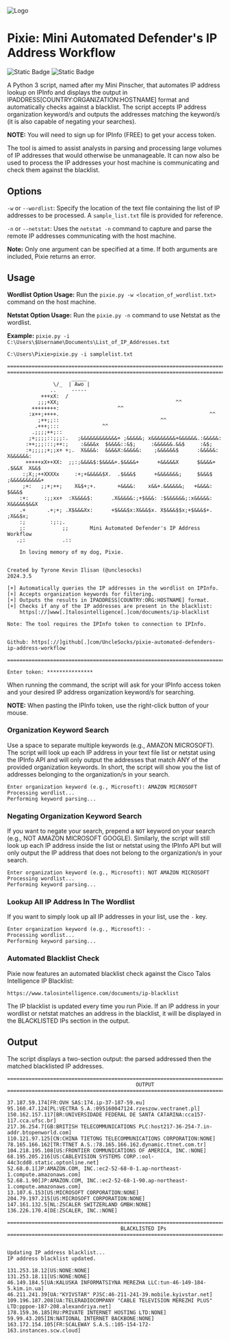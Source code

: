 ![Logo](https://github.com/UncleSocks/pixie-automated-ipinfo-address-lookup/assets/79778613/9c4bf089-0a69-4d81-8de5-9272af60c3fa)

# Pixie: Mini Automated Defender's IP Address Workflow
![Static Badge](https://img.shields.io/badge/License%20-%20MIT%20-%20brown) ![Static Badge](https://img.shields.io/badge/Release-2024.3.0-orange)

A Python 3 script, named after my Mini Pinscher, that automates IP address lookup on IPInfo and displays the output in IPADDRESS[COUNTRY:ORGANIZATION:HOSTNAME] format and automatically checks against a blacklist. The script accepts IP address organization keyword/s and outputs the addresses matching the keyword/s (it is also capable of negating your searches). 

**NOTE:** You will need to sign up for IPInfo (FREE) to get your access token.

The tool is aimed to assist analysts in parsing and processing large volumes of IP addresses that would otherwise be unmanageable. It can now also be used to process the IP addresses your host machine is communicating and check them against the blacklist.

## Options

`-w` or `--wordlist`: Specify the location of the text file containing the list of IP addresses to be processed. A `sample_list.txt` file is provided for reference.

`-n` or `--netstat`: Uses the `netstat -n` command to capture and parse the remote IP addresses communicating with the host machine. 

**Note:** Only one argument can be specified at a time. If both arguments are included, Pixie returns an error.

## Usage

**Wordlist Option Usage:** Run the `pixie.py -w <location_of_wordlist.txt>` command on the host machine.

**Netstat Option Usage:** Run the `pixie.py -n` command to use Netstat as the wordlist.

**Example:** `pixie.py -i C:\Users\$Username\Documents\List_of_IP_Addresses.txt`

```
C:\Users\Pixie>pixie.py -i samplelist.txt

=============================================================================================
=============================================================================================
                     _____
               \/_  | Awo |    
              ..     -----                                                                
           +++xX:  /                                                                 
          ;;;+XX;                                      ^^                                
        ++++++++:                   ^^                                                
       :x++;++++.                                                 ^^                   
          ;++;;::                                 ^^                               
         .+++;:::              ^^                                                      
        .;;;;++;::                                                                   
       ;+;;;;::;;;:.   ;&&&&&&&&&&&&+ ;&&&&&; x&&&&&&&&+&&&&&&.:&&&&&:               
      :++;;;:::;++:;    :&&&&x  $&&&&::&$;     :&&&&&&.&&$     :&$;                  
      :+;;;;;+;;x+ +;.  X&&&&:  &&&&X:&&&&&:    ;&&&&&&$      :&&&&&:   X&&&&&&:     
      +++++xX++XX:  ;;:;&&&&$:$&&&&+.$&&&&+      +&&&&&X      $&&&&+ .$&&X  X&&$     
     :;X;;++XXXXx     :+;+&&&&&$X.  .$&&&$      +&&&&&&&;     $&&&$ ;&&&&&&&&&&+     
     ;+:   ;;+;++;    X&$+;+.       +&&&&:    x&&+.&&&&&&;   +&&&&: $&&&$            
    :+:     :;;xx+  :X&&&&$:      .X&&&&&:;+$&&&: :$&&&&&&;:x&&&&&: X&&&&&$&&X       
    .+       .+;+; .X$&&&Xx:      +$&&&$x:X&&&$x. X$&&&$$x;+$&&&$+.  ;X&&$x;         
    :;        :;:;.                                                                  
    ;:            ;;       Mini Automated Defender's IP Address Workflow                                         
   .;:            .::         

    In loving memory of my dog, Pixie.


Created by Tyrone Kevin Ilisan (@unclesocks)
2024.3.5

[+] Automatically queries the IP addresses in the wordlist on IPInfo.
[+] Accepts organization keywords for filtering.
[+] Outputs the results in IPADDRESS[COUNTRY:ORG:HOSTNAME] format.
[+] Checks if any of the IP addresses are present in the blacklist:
    https[://]www[.]talosintelligence[.]com/documents/ip-blacklist

Note: The tool requires the IPInfo token to connection to IPInfo.


Github: https[://]github[.]com/UncleSocks/pixie-automated-defenders-ip-address-workflow
   
=============================================================================================

Enter token: ***************
```

When running the command, the script will ask for your IPInfo access token and your desired IP address organization keyword/s for searching. 

**NOTE:** When pasting the IPInfo token, use the right-click button of your mouse.

### Organization Keyword Search

Use a space to separate multiple keywords (e.g., AMAZON MICROSOFT). The script will look up each IP address in your text file list or netstat using the IPInfo API and will only output the addresses that match ANY of the provided organization keywords. In short, the script will show you the list of addresses belonging to the organization/s in your search.

```
Enter organization keyword (e.g., Microsoft): AMAZON MICROSOFT
Processing wordlist...
Performing keyword parsing...
```

### Negating Organization Keyword Search

If you want to negate your search, prepend a `NOT` keyword on your search (e.g., NOT AMAZON MICROSOFT GOOGLE). Similarly, the script will still look up each IP address inside the list or netstat using the IPInfo API but will only output the IP address that does not belong to the organization/s in your search.
```
Enter organization keyword (e.g., Microsoft): NOT AMAZON MICROSOFT
Processing wordlist...
Performing keyword parsing...
```

### Lookup All IP Address In The Wordlist
If you want to simply look up all IP addresses in your list, use the `-` key.
```
Enter organization keyword (e.g., Microsoft): -
Processing wordlist...
Performing keyword parsing...
```

### Automated Blacklist Check
Pixie now features an automated blacklist check against the Cisco Talos Intelligence IP Blacklist:
```
https://www.talosintelligence.com/documents/ip-blacklist
```
The IP blacklist is updated every time you run Pixie. If an IP address in your wordlist or netstat matches an address in the blacklist, it will be displayed in the BLACKLISTED IPs section in the output.


## Output

The script displays a two-section output: the parsed addressed then the matched blacklisted IP addresses.
```
=============================================================================================
                                          OUTPUT
=============================================================================================

37.187.59.174[FR:OVH SAS:174.ip-37-187-59.eu]
95.160.47.124[PL:VECTRA S.A.:095160047124.rzeszow.vectranet.pl]
150.162.157.117[BR:UNIVERSIDADE FEDERAL DE SANTA CATARINA:cca157-117.cca.ufsc.br]
217.36.254.7[GB:BRITISH TELECOMMUNICATIONS PLC:host217-36-254-7.in-addr.btopenworld.com]
110.121.97.125[CN:CHINA TIETONG TELECOMMUNICATIONS CORPORATION:NONE]
78.165.166.162[TR:TTNET A.S.:78.165.166.162.dynamic.ttnet.com.tr]
104.218.195.108[US:FRONTIER COMMUNICATIONS OF AMERICA, INC.:NONE]
68.195.205.216[US:CABLEVISION SYSTEMS CORP.:ool-44c3cdd8.static.optonline.net]
52.68.0.1[JP:AMAZON.COM, INC.:ec2-52-68-0-1.ap-northeast-1.compute.amazonaws.com]
52.68.1.90[JP:AMAZON.COM, INC.:ec2-52-68-1-90.ap-northeast-1.compute.amazonaws.com]
13.107.6.153[US:MICROSOFT CORPORATION:NONE]
204.79.197.215[US:MICROSOFT CORPORATION:NONE]
147.161.132.5[NL:ZSCALER SWITZERLAND GMBH:NONE]
136.226.170.4[DE:ZSCALER, INC.:NONE]

=============================================================================================
                                     BLACKLISTED IPs
=============================================================================================


Updating IP address blacklist...
IP address blacklist updated.

131.253.18.12[US:NONE:NONE]
131.253.18.11[US:NONE:NONE]
46.149.184.5[UA:KALUSKA INFORMATSIYNA MEREZHA LLC:tun-46-149-184-5.kim.in.ua]
46.211.241.39[UA:"KYIVSTAR" PJSC:46-211-241-39.mobile.kyivstar.net]
109.196.187.208[UA:TELERADIOCOMPANY "CABLE TELEVISION MEREZHI PLUS" LTD:pppoe-187-208.alexandriya.net]
178.159.36.185[RU:PRIVATE INTERNET HOSTING LTD:NONE]
59.99.43.205[IN:NATIONAL INTERNET BACKBONE:NONE]
163.172.154.105[FR:SCALEWAY S.A.S.:105-154-172-163.instances.scw.cloud]
```
